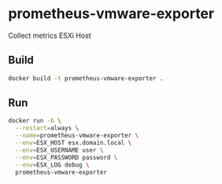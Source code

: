 # prometheus-vmware-exporter
Collect metrics ESXi Host

## Build
```sh 
docker build -t prometheus-vmware-exporter .
```

## Run
```sh
docker run -b \
  --restart=always \
  --name=prometheus-vmware-exporter \
  --env=ESX_HOST esx.domain.local \
  --env=ESX_USERNAME user \
  --env=ESX_PASSWORD password \
  --env=ESX_LOG debug \
  prometheus-vmware-exporter 
```